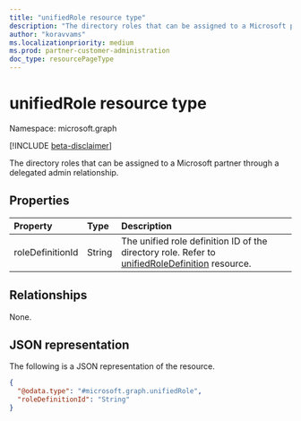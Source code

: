 ```yaml
---
title: "unifiedRole resource type"
description: "The directory roles that can be assigned to a Microsoft partner through a delegated admin relationship."
author: "koravvams"
ms.localizationpriority: medium
ms.prod: partner-customer-administration
doc_type: resourcePageType
---
```


# unifiedRole resource type
Namespace: microsoft.graph

[!INCLUDE [beta-disclaimer](../../includes/beta-disclaimer.md)]

The directory roles that can be assigned to a Microsoft partner through a delegated admin relationship.

## Properties
|Property|Type|Description|
|:---|:---|:---|
|roleDefinitionId|String|The unified role definition ID of the directory role. Refer to [unifiedRoleDefinition](../resources/unifiedRoleDefinition.md) resource.|

## Relationships
None.

## JSON representation
The following is a JSON representation of the resource.
<!-- {
  "blockType": "resource",
  "@odata.type": "microsoft.graph.unifiedRole"
}
-->
``` json
{
  "@odata.type": "#microsoft.graph.unifiedRole",
  "roleDefinitionId": "String"
}
```

